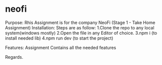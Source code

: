# neofi
Purpose: Rhis Assignment is for the company NeoFi (Stage 1 - Take Home Assignment)
Installation: Steps are as follow:
1.Clone the repo to any local system(windows mostly)
2.Open the file in any Editor of choice.
3.npm i (to install needed lib)
4.npm run dev (to start the project)

Features: Assignment Contains all the needed features

Regards.
